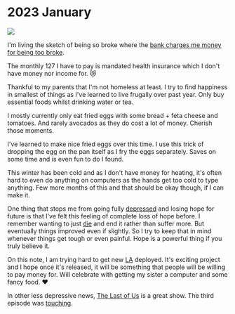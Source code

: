 # 2023 January

![](https://images.nikiv.dev/broke-2023.png)

I'm living the sketch of being so broke where the [bank charges me money for being too broke](https://www.youtube.com/watch?v=Y_-1l_SlA7c).

The monthly 127 I have to pay is mandated health insurance which I don't have money nor income for. 😿

Thankful to my parents that I'm not homeless at least. I try to find happiness in smallest of things as I've learned to live frugally over past year. Only buy essential foods whilst drinking water or tea.

I mostly currently only eat fried eggs with some bread + feta cheese and tomatoes. And rarely avocados as they do cost a lot of money. Cherish those moments.

I've learned to make nice fried eggs over this time. I use this trick of dropping the egg on the pan itself as I fry the eggs separately. Saves on some time and is even fun to do I found.

This winter has been cold and as I don't have money for heating, it's often hard to even do anything on computers as the hands get too cold to type anything. Few more months of this and that should be okay though, if I can make it.

One thing that stops me from going fully [depressed](../../health/depression.md) and losing hope for future is that I've felt this feeling of complete loss of hope before. I remember wanting to just [die](../../life/death.md) and end it rather than suffer more. But eventually things improved even if slightly. So I try to keep that in mind whenever things get tough or even painful. Hope is a powerful thing if you truly believe it.

On this note, I am trying hard to get new [LA](https://github.com/learn-anything/learn-anything) deployed. It's exciting project and I hope once it's released, it will be something that people will be willing to pay money for. Will celebrate with getting my sister a computer and some fancy food. ♥️

In other less depressive news, [The Last of Us](https://trakt.tv/shows/the-last-of-us) is a great show. The third episode was [touching](https://www.youtube.com/watch?v=tTI4a4Da74o).
